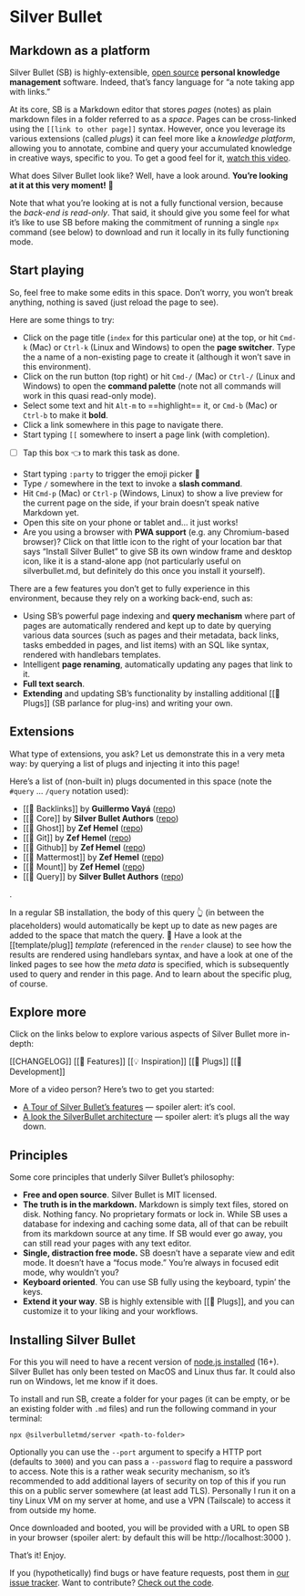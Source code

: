 # Silver Bullet
## Markdown as a platform
Silver Bullet (SB) is highly-extensible, [open source](https://github.com/silverbulletmd/silverbullet) **personal knowledge management** software. Indeed, that’s fancy language for “a note taking app with links.”

At its core, SB is a Markdown editor that stores _pages_ (notes) as plain markdown files in a folder referred to as a _space_. Pages can be cross-linked using the `[[link to other page]]` syntax. However, once you leverage its various extensions (called _plugs_) it can feel more like a _knowledge platform_, allowing you to annotate, combine and query your accumulated knowledge in creative ways, specific to you. To get a good feel for it, [watch this video](https://youtu.be/RYdc3UF9gok).

What does Silver Bullet look like? Well, have a look around. **You’re looking at it at this very moment!** 🤯

Note that what you’re looking at is not a fully functional version, because the _back-end is read-only_. That said, it should give you some feel for what it’s like to use SB before making the commitment of running a single `npx` command (see below) to download and run it locally in its fully functioning mode.

## Start playing
So, feel free to make some edits in this space. Don’t worry, you won’t break anything, nothing is saved (just reload the page to see).

Here are some things to try:

* Click on the page title (`index` for this particular one) at the top, or hit `Cmd-k` (Mac) or `Ctrl-k` (Linux and Windows) to open the **page switcher**. Type the a name of a non-existing page to create it (although it won’t save in this environment).
* Click on the run button (top right) or hit `Cmd-/` (Mac) or `Ctrl-/` (Linux and Windows) to open the **command palette** (note not all commands will work in this quasi read-only mode).
* Select some text and hit `Alt-m` to ==highlight== it, or `Cmd-b` (Mac) or `Ctrl-b` to make it **bold**.
* Click a link somewhere in this page to navigate there.
* Start typing `[[` somewhere to insert a page link (with completion).
* [ ] Tap this box 👈 to mark this task as done.
* Start typing `:party` to trigger the emoji picker 🎉
* Type `/` somewhere in the text to invoke a **slash command**.
* Hit `Cmd-p` (Mac) or `Ctrl-p` (Windows, Linux) to show a live preview for the current page on the side, if your brain doesn’t speak native Markdown yet.
* Open this site on your phone or tablet and… it just works!
* Are you using a browser with **PWA support** (e.g. any Chromium-based browser)? Click on that little icon to the right of your location bar that says “Install Silver Bullet” to give SB its own window frame and desktop icon, like it is a stand-alone app (not particularly useful on silverbullet.md, but definitely do this once you install it yourself).

There are a few features you don’t get to fully experience in this environment, because they rely on a working back-end, such as:

* Using SB’s powerful page indexing and **query mechanism** where part of pages are automatically rendered and kept up to date by querying various data sources (such as pages and their metadata, back links, tasks embedded in pages, and list items) with an SQL like syntax, rendered with handlebars templates.
* Intelligent **page renaming**, automatically updating any pages that link to it.
* **Full text search**.
* **Extending** and updating SB’s functionality by installing additional [[🔌 Plugs]] (SB parlance for plug-ins) and writing your own.

## Extensions
What type of extensions, you ask? Let us demonstrate this in a very meta way: by querying a list of plugs and injecting it into this page!

Here’s a list of (non-built in) plugs documented in this space (note the `#query` ... `/query` notation used):

<!-- #query page where type = "plug" order by name render [[template/plug]] -->
* [[🔌 Backlinks]] by **Guillermo Vayá** ([repo](https://github.com/Willyfrog/silverbullet-backlinks))
* [[🔌 Core]] by **Silver Bullet Authors** ([repo](https://github.com/silverbulletmd/silverbullet))
* [[🔌 Ghost]] by **Zef Hemel** ([repo](https://github.com/silverbulletmd/silverbullet-ghost))
* [[🔌 Git]] by **Zef Hemel** ([repo](https://github.com/silverbulletmd/silverbullet-github))
* [[🔌 Github]] by **Zef Hemel** ([repo](https://github.com/silverbulletmd/silverbullet-github))
* [[🔌 Mattermost]] by **Zef Hemel** ([repo](https://github.com/silverbulletmd/silverbullet-mattermost))
* [[🔌 Mount]] by **Zef Hemel** ([repo](https://github.com/silverbulletmd/silverbullet-mount))
* [[🔌 Query]] by **Silver Bullet Authors** ([repo](https://github.com/silverbulletmd/silverbullet))
<!-- /query -->.

In a regular SB installation, the body of this query 👆 (in between the placeholders) would automatically be kept up to date as new pages are added to the space that match the query. 🤯 Have a look at the [[template/plug]] _template_ (referenced in the `render` clause) to see how the results are rendered using handlebars syntax, and have a look at one of the linked pages to see how the _meta data_ is specified, which is subsequently used to query and render in this page. And to learn about the specific plug, of course.

## Explore more
Click on the links below to explore various aspects of Silver Bullet more in-depth:

[[CHANGELOG]]
[[🤯 Features]]
[[💡 Inspiration]]
[[🔌 Plugs]]
[[🔨 Development]]

More of a video person? Here’s two to get you started:

* [A Tour of Silver Bullet’s features](https://youtu.be/RYdc3UF9gok) — spoiler alert: it’s cool.
* [A look the SilverBullet architecture](https://youtu.be/mXCGau05p5o) — spoiler alert: it’s plugs all the way down.

## Principles
Some core principles that underly Silver Bullet’s philosophy:

* **Free and open source**. Silver Bullet is MIT licensed.
* **The truth is in the markdown.** Markdown is simply text files, stored on disk. Nothing fancy. No proprietary formats or lock in. While SB uses a database for indexing and caching some data, all of that can be rebuilt from its markdown source at any time. If SB would ever go away, you can still read your pages with any text editor.
* **Single, distraction free mode.** SB doesn’t have a separate view and edit mode. It doesn’t have a “focus mode.” You’re always in focused edit mode, why wouldn’t you?
* **Keyboard oriented**. You can use SB fully using the keyboard, typin’ the keys.
* **Extend it your way**. SB is highly extensible with [[🔌 Plugs]], and you can customize it to your liking and your workflows.

## Installing Silver Bullet
For this you will need to have a recent version of [node.js installed](https://nodejs.org/en/) (16+). Silver Bullet has only been tested on MacOS and Linux thus far. It could also run on Windows, let me know if it does.

To install and run SB, create a folder for your pages (it can be empty, or be an existing folder with `.md` files) and run the following command in your terminal:

    npx @silverbulletmd/server <path-to-folder>

Optionally you can use the `--port` argument to specify a HTTP port (defaults to `3000`) and you can pass a `--password` flag to require a password to access. Note this is a rather weak security mechanism, so it’s recommended to add additional layers of security on top of this if you run this on a public server somewhere (at least add TLS). Personally I run it on a tiny Linux VM on my server at home, and use a VPN (Tailscale) to access it from outside my home.

Once downloaded and booted, you will be provided with a URL to open SB in your browser (spoiler alert: by default this will be http://localhost:3000 ).

That’s it! Enjoy.

If you (hypothetically) find bugs or have feature requests, post them in [our issue tracker](https://github.com/silverbulletmd/silverbullet/issues). Want to contribute? [Check out the code](https://github.com/silverbulletmd/silverbullet).
